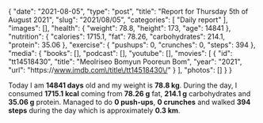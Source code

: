 {
    "date": "2021-08-05",
    "type": "post",
    "title": "Report for Thursday 5th of August 2021",
    "slug": "2021\/08\/05",
    "categories": [
        "Daily report"
    ],
    "images": [],
    "health": {
        "weight": 78.8,
        "height": 173,
        "age": 14841
    },
    "nutrition": {
        "calories": 1715.1,
        "fat": 78.26,
        "carbohydrates": 214.1,
        "protein": 35.06
    },
    "exercise": {
        "pushups": 0,
        "crunches": 0,
        "steps": 394
    },
    "media": {
        "books": [],
        "podcast": [],
        "youtube": [],
        "movies": [
            {
                "id": "tt14518430",
                "title": "Meolriseo Bomyun Pooreun Bom",
                "year": "2021",
                "url": "https:\/\/www.imdb.com\/title\/tt14518430\/"
            }
        ],
        "photos": []
    }
}

Today I am <strong>14841 days</strong> old and my weight is <strong>78.8 kg</strong>. During the day, I consumed <strong>1715.1 kcal</strong> coming from <strong>78.26 g</strong> fat, <strong>214.1 g</strong> carbohydrates and <strong>35.06 g</strong> protein. Managed to do <strong>0 push-ups</strong>, <strong>0 crunches</strong> and walked <strong>394 steps</strong> during the day which is approximately <strong>0.3 km</strong>.
